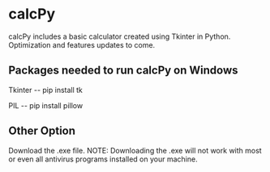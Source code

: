 # calcPy
  calcPy includes a basic calculator created using Tkinter in Python. Optimization and
features updates to come.

## Packages needed to run calcPy on Windows

Tkinter -- pip install tk

PIL -- pip install pillow

## Other Option
  Download the .exe file. NOTE: Downloading the .exe will not work with most or even all
antivirus programs installed on your machine.  

